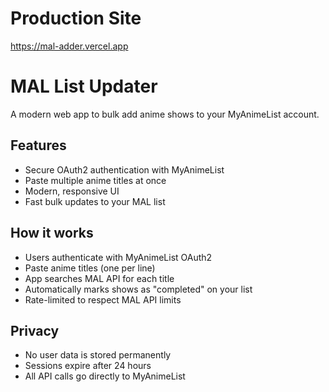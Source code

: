 # Production Site
https://mal-adder.vercel.app
# MAL List Updater
A modern web app to bulk add anime shows to your MyAnimeList account.

## Features

-  Secure OAuth2 authentication with MyAnimeList
-  Paste multiple anime titles at once
-  Modern, responsive UI
- Fast bulk updates to your MAL list

## How it works

- Users authenticate with MyAnimeList OAuth2
- Paste anime titles (one per line)
- App searches MAL API for each title
- Automatically marks shows as "completed" on your list
- Rate-limited to respect MAL API limits

## Privacy

- No user data is stored permanently
- Sessions expire after 24 hours
- All API calls go directly to MyAnimeList
